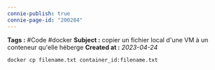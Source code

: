 ```yaml
---
connie-publish: true
connie-page-id: "200284"
---
```


**Tags :** #Code #docker
**Subject :** copier un fichier local d'une VM à un conteneur qu'elle héberge
**Created at :** *2023-04-24*


```shell
docker cp filename.txt container_id:filename.txt
```

